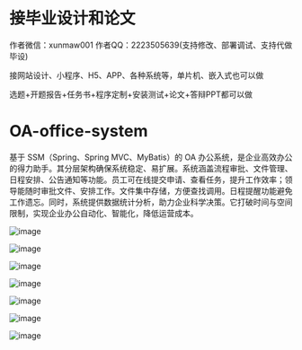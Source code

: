# 接毕业设计和论文
作者微信：xunmaw001  作者QQ：2223505639(支持修改、部署调试、支持代做毕设)

接网站设计、小程序、H5、APP、各种系统等，单片机、嵌入式也可以做

选题+开题报告+任务书+程序定制+安装测试+论文+答辩PPT都可以做
# OA-office-system
基于 SSM（Spring、Spring MVC、MyBatis）的 OA 办公系统，是企业高效办公的得力助手。其分层架构确保系统稳定、易扩展。系统涵盖流程审批、文件管理、日程安排、公告通知等功能。员工可在线提交申请、查看任务，提升工作效率；领导能随时审批文件、安排工作。文件集中存储，方便查找调用。日程提醒功能避免工作遗忘。同时，系统提供数据统计分析，助力企业科学决策。它打破时间与空间限制，实现企业办公自动化、智能化，降低运营成本。 

![image](https://github.com/user-attachments/assets/bb7aeaf0-89fa-412f-86c7-382a1443cb5c)

![image](https://github.com/user-attachments/assets/21f5547a-b738-4593-b783-c9a9baefb44a)

![image](https://github.com/user-attachments/assets/d5d4ab15-7638-4036-a510-063788172935)

![image](https://github.com/user-attachments/assets/71554435-e8a3-45ba-91b4-ee18066e86b8)

![image](https://github.com/user-attachments/assets/7d4794df-ba5a-4c28-8878-417d1d9eebb3)

![image](https://github.com/user-attachments/assets/9b25ccf0-4f7c-45ea-9064-9faf67b7567f)

![image](https://github.com/user-attachments/assets/3527df73-12ed-4c9e-b961-96433cceaea0)
